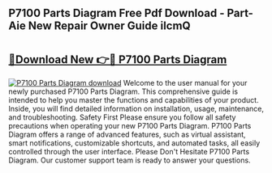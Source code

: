 ## P7100 Parts Diagram Free Pdf Download - Part-Aie New Repair Owner Guide iIcmQ

# <h2><a href="http://dfkmpg.blite.top/?on=P7100+Parts+Diagram">🔗Download New 👉🔴 P7100 Parts Diagram</a></h2>

[![P7100 Parts Diagram download](https://i.imgur.com/lujVjoI.png)](http://dfkmpg.blite.top/?on=P7100+Parts+Diagram)
Welcome to the user manual for your newly purchased P7100 Parts Diagram. This comprehensive guide is intended to help you master the functions and capabilities of your product. Inside, you will find detailed information on installation, usage, maintenance, and troubleshooting. Safety First Please ensure you follow all safety precautions when operating your new P7100 Parts Diagram. P7100 Parts Diagram offers a range of advanced features, such as virtual assistant, smart notifications, customizable shortcuts, and automated tasks, all easily controlled through the user interface. Please Don't Hesitate P7100 Parts Diagram. Our customer support team is ready to answer your questions.
